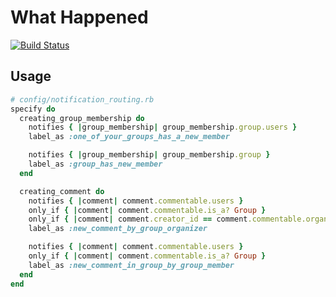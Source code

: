 # What Happened

[![Build Status](https://travis-ci.org/tawan/what-happened.svg?branch=master)](https://travis-ci.org/tawan/what-happened)


## Usage

```ruby
# config/notification_routing.rb
specify do
  creating_group_membership do
    notifies { |group_membership| group_membership.group.users }
    label_as :one_of_your_groups_has_a_new_member

    notifies { |group_membership| group_membership.group }
    label_as :group_has_new_member
  end

  creating_comment do
    notifies { |comment| comment.commentable.users }
    only_if { |comment| comment.commentable.is_a? Group }
    only_if { |comment| comment.creator_id == comment.commentable.organizer_id }
    label_as :new_comment_by_group_organizer

    notifies { |comment| comment.commentable.users }
    only_if { |comment| comment.commentable.is_a? Group }
    label_as :new_comment_in_group_by_group_member
  end
end
```
